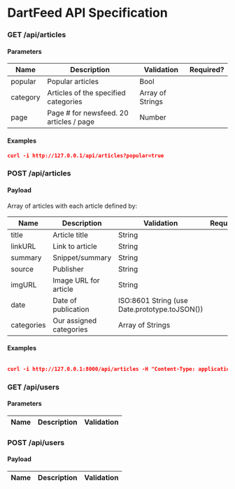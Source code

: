 # DartFeed API Specification
 
### GET /api/articles

#### Parameters

Name | Description | Validation | Required?
-----|------------- | --------- | ---
popular | Popular articles | Bool | 
category | Articles of the specified categories | Array of Strings | 
page | Page # for newsfeed. 20 articles / page | Number | 

#### Examples

```json
curl -i http://127.0.0.1/api/articles?popular=true

```

### POST /api/articles

#### Payload

Array of articles with each article defined by:

Name | Description | Validation | Required?
-----|------------- | --------- |------
title | Article title | String | 
linkURL | Link to article | String |  
summary | Snippet/summary | String | 
source | Publisher | String | 
imgURL | Image URL for article | String | 
date | Date of publication | ISO:8601 String (use Date.prototype.toJSON()) | 
categories | Our assigned categories | Array of Strings | 

#### Examples

```json

curl -i http://127.0.0.1:8000/api/articles -H "Content-Type: application/json" -d '[{"title":"TensorFlow and Monetizing Intellectual Property","linkURL":"test","summary":"test","source":"bleh","imgURL":"gah","date":"1995-12-17T11:24:00.000Z","categories":["Startups","bleh","Money","JavaS"]},{"title":"Another Article","linkURL":"test","summary":"test","source":"bleh","imgURL":"gah","date":"1995-12-17T11:24:00.000Z","categories":["Startups","bleh","x"]}]';

```


### GET /api/users  

#### Parameters

Name | Description | Validation
-----|------------- | ---------

### POST /api/users  

#### Payload

Name | Description | Validation
-----|------------- | ---------
